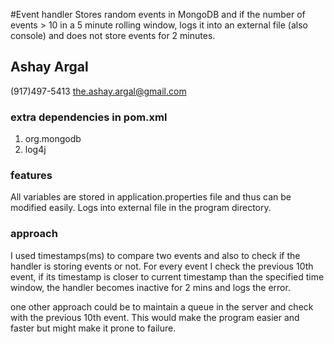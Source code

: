 #Event handler
Stores random events in MongoDB and if the number of events > 10 in a 5 minute rolling window, logs it into an external file (also console) and does not store events for 2 minutes.

## Ashay Argal
(917)497-5413
the.ashay.argal@gmail.com

### extra dependencies in pom.xml
1. org.mongodb
2. log4j

### features
All variables are stored in application.properties file and thus can be modified easily.
Logs into external file in the program directory.

### approach
I used timestamps(ms) to compare two events and also to check if the handler is storing events or not.
For every event I check the previous 10th event, 
if its timestamp is closer to current timestamp than the specified time window, the handler becomes inactive for 2 mins and logs the error.

one other approach could be to maintain a queue in the server and check with the previous 10th event.
This would make the program easier and faster but might make it prone to failure.